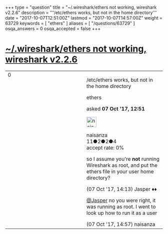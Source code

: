 +++
type = "question"
title = "~/.wireshark/ethers not working, wireshark v2.2.6"
description = '''/etc/ethers works, but not in the home directory'''
date = "2017-10-07T12:51:00Z"
lastmod = "2017-10-07T14:57:00Z"
weight = 63729
keywords = [ "ethers" ]
aliases = [ "/questions/63729" ]
osqa_answers = 0
osqa_accepted = false
+++

<div class="headNormal">

# [~/.wireshark/ethers not working, wireshark v2.2.6](/questions/63729/wiresharkethers-not-working-wireshark-v226)

</div>

<div id="main-body">

<div id="askform">

<table id="question-table" style="width:100%;"><colgroup><col style="width: 50%" /><col style="width: 50%" /></colgroup><tbody><tr class="odd"><td style="width: 30px; vertical-align: top"><div class="vote-buttons"><span id="post-63729-upvote" class="ajax-command post-vote up" rel="nofollow" title="I like this post (click again to cancel)"> </span><div id="post-63729-score" class="post-score" title="current number of votes">0</div><span id="post-63729-downvote" class="ajax-command post-vote down" rel="nofollow" title="I dont like this post (click again to cancel)"> </span> <span id="favorite-mark" class="ajax-command favorite-mark" rel="nofollow" title="mark/unmark this question as favorite (click again to cancel)"> </span><div id="favorite-count" class="favorite-count"></div></div></td><td><div id="item-right"><div class="question-body"><p>/etc/ethers works, but not in the home directory</p></div><div id="question-tags" class="tags-container tags"><span class="post-tag tag-link-ethers" rel="tag" title="see questions tagged &#39;ethers&#39;">ethers</span></div><div id="question-controls" class="post-controls"></div><div class="post-update-info-container"><div class="post-update-info post-update-info-user"><p>asked <strong>07 Oct '17, 12:51</strong></p><img src="https://secure.gravatar.com/avatar/d4659f38a392fe3d2b0f19ac1863e7a8?s=32&amp;d=identicon&amp;r=g" class="gravatar" width="32" height="32" alt="naisanza&#39;s gravatar image" /><p><span>naisanza</span><br />
<span class="score" title="11 reputation points">11</span><span title="2 badges"><span class="badge1">●</span><span class="badgecount">2</span></span><span title="2 badges"><span class="silver">●</span><span class="badgecount">2</span></span><span title="4 badges"><span class="bronze">●</span><span class="badgecount">4</span></span><br />
<span class="accept_rate" title="Rate of the user&#39;s accepted answers">accept rate:</span> <span title="naisanza has no accepted answers">0%</span></p></div></div><div id="comments-container-63729" class="comments-container"><span id="63730"></span><div id="comment-63730" class="comment"><div id="post-63730-score" class="comment-score"></div><div class="comment-text"><p>so I assume you're <strong>not</strong> running Wireshark as root, and put the ethers file in your user home directory?</p></div><div id="comment-63730-info" class="comment-info"><span class="comment-age">(07 Oct '17, 14:13)</span> <span class="comment-user userinfo">Jasper ♦♦</span></div></div><span id="63732"></span><div id="comment-63732" class="comment"><div id="post-63732-score" class="comment-score"></div><div class="comment-text"><p><a href="https://ask.wireshark.org/users/145/jasper">@Jasper</a> no you were right, it was running as root. I went to look up how to run it as a user</p></div><div id="comment-63732-info" class="comment-info"><span class="comment-age">(07 Oct '17, 14:57)</span> <span class="comment-user userinfo">naisanza</span></div></div></div><div id="comment-tools-63729" class="comment-tools"></div><div class="clear"></div><div id="comment-63729-form-container" class="comment-form-container"></div><div class="clear"></div></div></td></tr></tbody></table>

</div>

</div>

